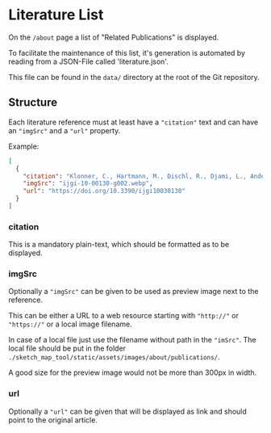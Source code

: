 # Literature List

On the `/about` page a list of "Related Publications" is displayed.

To facilitate the maintenance of this list, it's generation is automated by reading from a JSON-File
called 'literature.json'.

This file can be found in the `data/` directory at the root of the Git repository.

## Structure

Each literature reference must at least have a `"citation"` text and can have an `"imgSrc"` and
a `"url"` property.

Example:

```json
[
  {
    "citation": "Klonner, C., Hartmann, M., Dischl, R., Djami, L., Anderson, L., Raifer, M., Lima-Silva, F., Degrossi, L. C., Zipf, A., de Albuquerque, J. P. (2021): The Sketch Map Tool Facilitates the Assessment of OpenStreetMap Data for Participatory Mapping, 10(3): 130. ISPRS International Journal of Geo-Information. 10:130.",
    "imgSrc": "ijgi-10-00130-g002.webp",
    "url": "https://doi.org/10.3390/ijgi10030130"
  }
]
```

### citation

This is a mandatory plain-text, which should be formatted as to be displayed.

### imgSrc

Optionally a `"imgSrc"` can be given to be used as preview image next to the reference.

This can be either a URL to a web resource starting with `"http://"` or `"https://"` or a local
image filename.

In case of a local file just use the filename without path in the `"imSrc"`. The local file should
be put in the folder `./sketch_map_tool/static/assets/images/about/publications/`.

A good size for the preview image would not be more than 300px in width.

### url

Optionally a `"url"` can be given that will be displayed as link and should point to the original
article.

